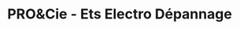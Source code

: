 ---
title: "PRO&Cie - Ets Electro Dépannage"
url: /la-chatre/proundcie-ets-electro-depannage/
shop: Haushaltsgeräte
---